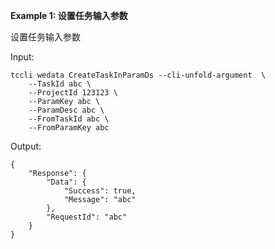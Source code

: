 **Example 1: 设置任务输入参数**

设置任务输入参数

Input: 

```
tccli wedata CreateTaskInParamDs --cli-unfold-argument  \
    --TaskId abc \
    --ProjectId 123123 \
    --ParamKey abc \
    --ParamDesc abc \
    --FromTaskId abc \
    --FromParamKey abc
```

Output: 
```
{
    "Response": {
        "Data": {
            "Success": true,
            "Message": "abc"
        },
        "RequestId": "abc"
    }
}
```

